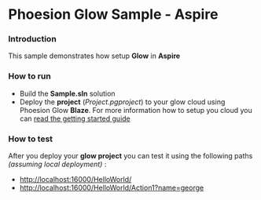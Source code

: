 # Phoesion Glow Sample - Aspire

### Introduction
This sample demonstrates how setup **Glow** in **Aspire**


### How to run
- Build the **Sample.sln** solution
- Deploy the **project** (*Project.pgproject*) to your glow cloud using Phoesion Glow **Blaze**. For more information how to setup you cloud you can [read the getting started guide](https://glow-docs.phoesion.com/getting_started/DevMachine_Setup.html)


### How to test
After you deploy your **glow project** you can test it using the following paths *(assuming local deployment)* :

- [http://localhost:16000/HelloWorld/](http://localhost:16000/HelloWorld/)
- [http://localhost:16000/HelloWorld/Action1?name=george](http://localhost:16000/HelloWorld/Action1?name=george&age=21)


